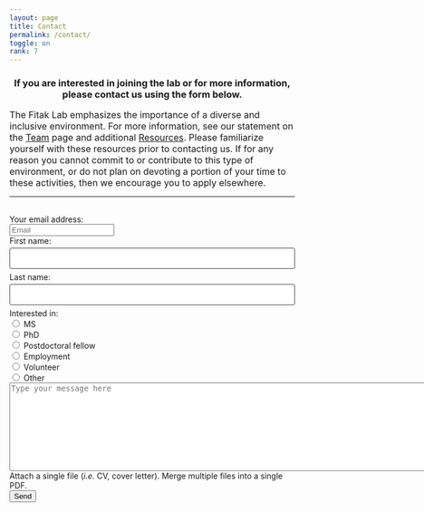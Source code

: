 ```yaml
---
layout: page
title: Contact
permalink: /contact/
toggle: on
rank: 7
---
```

<head>
    <script>UPLOADCARE_PUBLIC_KEY = "9ece2f24515da2c6390d";</script>
<script src="https://ucarecdn.com/libs/widget/2.10.2/uploadcare.full.min.js" charset="utf-8"></script>
</head>
<H3 align="center">If you are interested in joining the lab or for more information, please contact us using the form below.</H3>
<font size="3">The Fitak Lab emphasizes the importance of a diverse and inclusive environment.  For more information, see our statement on the <a href="http://fitaklab.com/team/">Team</a> page and additional <a href="http://fitaklab.com/resources/">Resources</a>. Please familiarize yourself with these resources prior to contacting us. If for any reason you cannot commit to or contribute to this type of environment, or do not plan on devoting a portion of your time to these activities, then we encourage you to apply elsewhere.</font>
<br>
<hr>
<br>
<form class="wj-contact" action="https://formspree.io/{{site.email}}" method="POST">
  Your email address:<br>
    <input type="email" name="email" placeholder="Email"><br>
  First name:<br>
  <input type="text" name="firstname"><br>
  Last name:<br>
  <input type="text" name="lastname">
  Interested in:<br>
  <input type="radio" name="application goal" value="MS"> MS<br>
  <input type="radio" name="application goal" value="PhD"> PhD<br>
  <input type="radio" name="application goal" value="Postdoctoral"> Postdoctoral fellow<br>
  <input type="radio" name="application goal" value="Work"> Employment <br>
  <input type="radio" name="application goal" value="Volunteer"> Volunteer<br>
  <input type="radio" name="application goal" value="Other"> Other
  <br>
  <textarea rows="10" cols="100" name="message" placeholder="Type your message here"></textarea>
  Attach a single file (<i>i.e.</i> CV, cover letter). Merge multiple files into a single PDF.<br> <input type="hidden" role="uploadcare-uploader" name="myFile" />
  <button type="submit">Send</button>
</form>

<style>
form.wj-contact input[type="text"], form.wj-contact textarea[type="text"] {
    width: 100%;
    vertical-align: middle;
    margin-top: 0.25em;
    margin-bottom: 0.5em;
    padding: 0.75em;
    font-family: monospace, sans-serif;
    font-weight: lighter;
    border-style: solid;
    border-color: #444;
    outline-color: #2e83e6;
    border-width: 1px;
    border-radius: 3px;
    transition: box-shadow .2s ease;
}
form.wj-contact input[type="submit"] {
    outline: none;
    color: white;
    background-color: #2e83e6;
    border-radius: 3px;
    padding: 0.5em;
    margin: 0.25em 0 0 0;
    border: 1px solid transparent;
    height: auto;
}
</style>

